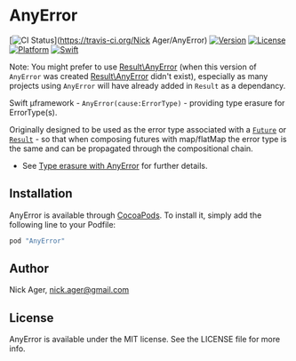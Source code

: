 # AnyError

[![CI Status](http://img.shields.io/travis/NickAger/AnyError.svg?style=flat)](https://travis-ci.org/Nick Ager/AnyError)
[![Version](https://img.shields.io/cocoapods/v/AnyError.svg?style=flat)](http://cocoapods.org/pods/AnyError)
[![License](https://img.shields.io/cocoapods/l/AnyError.svg?style=flat)](http://cocoapods.org/pods/AnyError)
[![Platform](https://img.shields.io/cocoapods/p/AnyError.svg?style=flat)](http://cocoapods.org/pods/AnyError)
[![Swift][swift-badge]][swift-url]

Note: You might prefer to use [Result\AnyError](https://github.com/antitypical/Result/blob/master/Result/AnyError.swift) (when this version of `AnyError` was created [Result\AnyError](https://github.com/antitypical/Result/blob/master/Result/AnyError.swift) didn't exist), especially as many projects using `AnyError` will have already added in `Result` as a dependancy.

Swift µframework - `AnyError(cause:ErrorType)` - providing type erasure for ErrorType(s).

Originally designed to be used as the error type associated with a [`Future`](https://github.com/Thomvis/BrightFutures) or [`Result`](https://github.com/antitypical/Result) - so that when composing futures with map/flatMap the error type is the same and can be propagated through the compositional chain.

* See [Type erasure with AnyError](http://nickager.com/blog/2016/03/07/AnyError) for further details.

## Installation

AnyError is available through [CocoaPods](http://cocoapods.org). To install
it, simply add the following line to your Podfile:

```ruby
pod "AnyError"
```

## Author

Nick Ager, nick.ager@gmail.com

## License

AnyError is available under the MIT license. See the LICENSE file for more info.

[swift-badge]: https://img.shields.io/badge/Swift-3.0-orange.svg?style=flat
[swift-url]: https://swift.org
